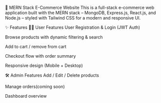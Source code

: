 🛒 MERN Stack E-Commerce Website
This is a full-stack e-commerce web application built with the MERN stack – MongoDB, Express.js, React.js, and Node.js – styled with Tailwind CSS for a modern and responsive UI.

✨ Features
🧑‍💻 User Features
User Registration & Login (JWT Auth)

Browse products with dynamic filtering & search

Add to cart / remove from cart

Checkout flow with order summary

Responsive design (Mobile + Desktop)

🛠️ Admin Features
Add / Edit / Delete products

Manage orders(coming soon)

Dashboard overview 
